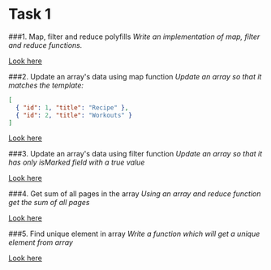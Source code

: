 # Task 1
###1. Map, filter and reduce polyfills
*Write an implementation of map, filter and reduce functions.* 

[Look here](https://codepen.io/viktor_sha/pen/gOWLRwK)
   
###2. Update an array's data using map function 
*Update an array so that it matches the template:* 
```json
[
  { "id": 1, "title": "Recipe" },
  { "id": 2, "title": "Workouts" }
]
```
   
[Look here](https://codepen.io/viktor_sha/pen/bGWBRgO)
   
###3. Update an array's data using filter function 
*Update an array so that it has only isMarked field with a true value*
   
[Look here](https://codepen.io/viktor_sha/pen/rNmWwmx)

###4. Get sum of all pages in the array
*Using an array and reduce function get the sum of all pages*

[Look here](https://codepen.io/viktor_sha/pen/ExmNXXg)

###5. Find unique element in array
*Write a function which will get a unique element from array*

[Look here](https://codepen.io/viktor_sha/pen/QWvGggR)